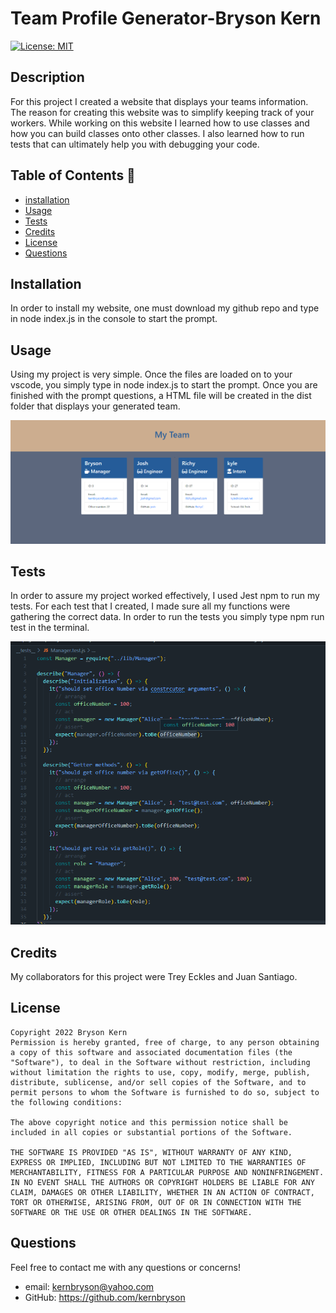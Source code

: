 # Team Profile Generator-Bryson Kern

[![License: MIT](https://img.shields.io/badge/License-MIT-yellow.svg)](https://opensource.org/licenses/MIT)

## Description

For this project I created a website that displays your teams information. The reason for creating this website was to simplify keeping track of your workers. While working on this website I learned how to use classes and how you can build classes onto other classes. I also learned how to run tests that can ultimately help you with debugging your code.

## Table of Contents 🧙

- [installation](#installation)
- [Usage](#usage)
- [Tests](#Tests)
- [Credits](#credits)
- [License](#license)
- [Questions](#Questions)

## Installation

In order to install my website, one must download my github repo and type in node index.js in the console to start the prompt.

## Usage

Using my project is very simple. Once the files are loaded on to your vscode, you simply type in node index.js to start the prompt. Once you are finished with the prompt questions, a HTML file will be created in the dist folder that displays your generated team.

![preview](./photos/deployedpage.png)

## Tests

In order to assure my project worked effectively, I used Jest npm to run my tests. For each test that I created, I made sure all my functions were gathering the correct data. In order to run the tests you simply type npm run test in the terminal.

![sampletest](./photos/managertests.png)

## Credits

My collaborators for this project were Trey Eckles and Juan Santiago.

## License


    Copyright 2022 Bryson Kern
    Permission is hereby granted, free of charge, to any person obtaining a copy of this software and associated documentation files (the "Software"), to deal in the Software without restriction, including without limitation the rights to use, copy, modify, merge, publish, distribute, sublicense, and/or sell copies of the Software, and to permit persons to whom the Software is furnished to do so, subject to the following conditions:

    The above copyright notice and this permission notice shall be included in all copies or substantial portions of the Software.

    THE SOFTWARE IS PROVIDED "AS IS", WITHOUT WARRANTY OF ANY KIND, EXPRESS OR IMPLIED, INCLUDING BUT NOT LIMITED TO THE WARRANTIES OF MERCHANTABILITY, FITNESS FOR A PARTICULAR PURPOSE AND NONINFRINGEMENT. IN NO EVENT SHALL THE AUTHORS OR COPYRIGHT HOLDERS BE LIABLE FOR ANY CLAIM, DAMAGES OR OTHER LIABILITY, WHETHER IN AN ACTION OF CONTRACT, TORT OR OTHERWISE, ARISING FROM, OUT OF OR IN CONNECTION WITH THE SOFTWARE OR THE USE OR OTHER DEALINGS IN THE SOFTWARE.

## Questions

Feel free to contact me with any questions or concerns!

- email: kernbryson@yahoo.com
- GitHub: https://github.com/kernbryson
